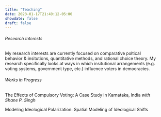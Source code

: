 ```yaml
---
title: "Teaching"
date: 2023-01-17T21:40:12-05:00
showdate: false
draft: false
---
```



###### Research Interests

My research interests are currently focused on comparative poltical behavior & insitutions, quantitative methods, and rational choice theory. My research specifically looks at ways in which insitutional arrangements (e.g. voting systems, government type, etc.) influence voters in democracies.

###### Works in Progress

The Effects of Compulsory Voting: A Case Study in Karnataka, India _with Shane P. Singh_

Modeling Ideological Polarization: Spatial Modeling of Ideological Shifts